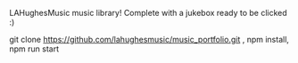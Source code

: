 LAHughesMusic music library! Complete with a jukebox ready to be clicked :) 

git clone https://github.com/lahughesmusic/music_portfolio.git ,
npm install,
npm run start
